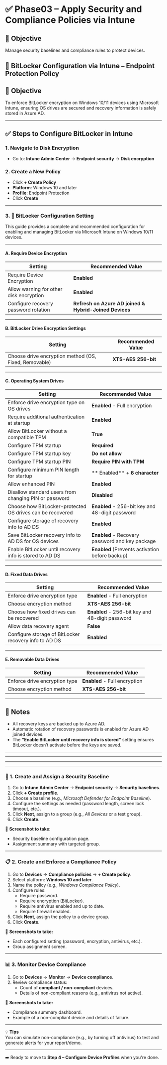 # ✅ Phase03 – Apply Security and Compliance Policies via Intune

## 🎯 **Objective**  
Manage security baselines and compliance rules to protect devices.


## 🔐 BitLocker Configuration via Intune – Endpoint Protection Policy

## 🎯 Objective
To enforce BitLocker encryption on Windows 10/11 devices using Microsoft Intune, ensuring OS drives are secured and recovery information is safely stored in Azure AD.

---

## ✅ Steps to Configure BitLocker in Intune

### 1. Navigate to Disk Encryption
- Go to: **Intune Admin Center** → **Endpoint security** → **Disk encryption**

### 2. Create a New Policy
- Click **+ Create Policy**
- **Platform**: Windows 10 and later
- **Profile**: Endpoint Protection
- Click **Create**

---
### 3. 🔐 BitLocker Configuration Setting

This guide provides a complete and recommended configuration for enabling and managing BitLocker via Microsoft Intune on Windows 10/11 devices.

---

#### A. Require Device Encryption

| Setting                                      | Recommended Value                                     |
|---------------------------------------------|--------------------------------------------------------|
| Require Device Encryption                   | **Enabled**                                            |
| Allow warning for other disk encryption     | **Enabled**                                            |
| Configure recovery password rotation        | **Refresh on Azure AD joined & Hybrid-Joined Devices** |

---

#### B. BitLocker Drive Encryption Settings

| Setting                                               | Recommended Value      |
|-------------------------------------------------------|------------------------|
| Choose drive encryption method (OS, Fixed, Removable) | **XTS-AES 256-bit**    |

---

#### C. Operating System Drives

| Setting                                                              | Recommended Value                                 |
|----------------------------------------------------------------------|---------------------------------------------------|
| Enforce drive encryption type on OS drives                           | **Enabled** - Full encryption                     |
| Require additional authentication at startup                         | **Enabled**                                       |
| Allow BitLocker without a compatible TPM                             | **True**                                          |
| Configure TPM startup                                                | **Required**                                      |
| Configure TPM startup key                                            | **Do not allow**                                  |
| Configure TPM startup PIN                                            | **Require PIN with TPM**                          |
| Configure minimum PIN length for startup                             | ** Enabled** + **6 character**                    |
| Allow enhanced PIN                                                   | **Enabled**                                       |
| Disallow standard users from changing PIN or password                | **Disabled**                                      |
| Choose how BitLocker-protected OS drives can be recovered            | **Enabled** - 256-bit key and 48-digit password   |
| Configure storage of recovery info to AD DS                          | **Enabled**                                       |
| Save BitLocker recovery info to AD DS for OS devices                 | **Enabled** - Recovery password and key package   |
| Enable BitLocker until recovery info is stored to AD DS              | **Enabled** (Prevents activation before backup)   |

---

#### D. Fixed Data Drives

| Setting                                                   | Recommended Value                              |
|------------------------------------------------------------|-------------------------------------------------|
| Enforce drive encryption type                              | **Enabled** - Full encryption                   |
| Choose encryption method                                   | **XTS-AES 256-bit**                             |
| Choose how fixed drives can be recovered                   | **Enabled** - 256-bit key and 48-digit password |
| Allow data recovery agent                                  | **False**                                       |
| Configure storage of BitLocker recovery info to AD DS      | **Enabled**                                     |

---

#### E. Removable Data Drives

| Setting                                | Recommended Value            |
|----------------------------------------|-------------------------------|
| Enforce drive encryption type          | **Enabled** - Full encryption |
| Choose encryption method               | **XTS-AES 256-bit**           |

---

## 📌 Notes

- All recovery keys are backed up to Azure AD.
- Automatic rotation of recovery passwords is enabled for Azure AD joined devices.
- The **"Enable BitLocker until recovery info is stored"** setting ensures BitLocker doesn’t activate before the keys are saved.

---



---





















---

















---

### 🔐 1. Create and Assign a Security Baseline

1. Go to **Intune Admin Center** → **Endpoint security** → **Security baselines**.
2. Click **+ Create profile**.
3. Choose a baseline (e.g., *Microsoft Defender for Endpoint Baseline*).
4. Configure the settings as needed (password length, screen lock timeout, etc.).
5. Click **Next**, assign to a group (e.g., *All Devices* or a test group).
6. Click **Create**.

📸 **Screenshot to take:**  
- Security baseline configuration page.  
- Assignment summary with targeted group.

---

### 📋 2. Create and Enforce a Compliance Policy

1. Go to **Devices** → **Compliance policies** → **+ Create policy**.
2. Select platform: **Windows 10 and later**.
3. Name the policy (e.g., *Windows Compliance Policy*).
4. Configure rules:
   - Require password.
   - Require encryption (BitLocker).
   - Require antivirus enabled and up to date.
   - Require firewall enabled.
5. Click **Next**, assign the policy to a device group.
6. Click **Create**.

📸 **Screenshots to take:**  
- Each configured setting (password, encryption, antivirus, etc.).  
- Group assignment screen.

---

### 📊 3. Monitor Device Compliance

1. Go to **Devices** → **Monitor** → **Device compliance**.
2. Review compliance status:
   - Count of **compliant / non-compliant** devices.
   - Details of non-compliant reasons (e.g., antivirus not active).

📸 **Screenshots to take:**  
- Compliance summary dashboard.  
- Example of a non-compliant device and details of failure.

---

💡 **Tips**  
You can simulate non-compliance (e.g., by turning off antivirus) to test and generate alerts for your report/demo.

---

➡️ Ready to move to **Step 4 – Configure Device Profiles** when you're done.


